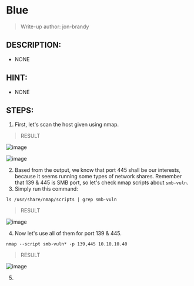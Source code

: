 # Blue
> Write-up author: jon-brandy
## DESCRIPTION:
- NONE
## HINT:
- NONE
## STEPS:
1. First, let's scan the host given using nmap.

> RESULT

![image](https://user-images.githubusercontent.com/70703371/210322854-77ec16ab-4088-489e-a183-e97465f3e6d3.png)


![image](https://user-images.githubusercontent.com/70703371/210322875-26db3393-fc84-4860-85d0-21665f996a17.png)


2. Based from the output, we know that port 445 shall be our interests, because it seems running some types of network shares. Remember that 139 & 445 is SMB port, so let's check nmap scripts about `smb-vuln`.
3. Simply run this command:

```
ls /usr/share/nmap/scripts | grep smb-vuln
```

> RESULT

![image](https://user-images.githubusercontent.com/70703371/210324250-9bb9a052-f634-48e8-b94c-ddf2b4b3dafb.png)


4. Now let's use all of them for port 139 & 445.

```
nmap --script smb-vuln* -p 139,445 10.10.10.40
```

> RESULT

![image](https://user-images.githubusercontent.com/70703371/210324764-82642f5c-b9c5-4878-b6ab-49acf563094a.png)


5. 

